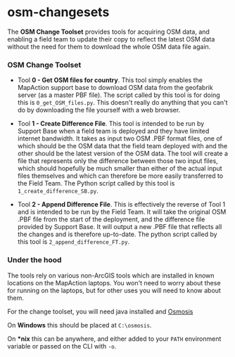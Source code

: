 # osm-changesets

The **OSM Change Toolset** provides tools for acquiring OSM data, and enabling a
field team to update their copy to reflect the latest OSM data without the need
for them to download the whole OSM data file again.

### OSM Change Toolset

* Tool **0 - Get OSM files for country**. This tool simply enables the MapAction support base to download OSM data from the geofabrik server
   (as a master PBF file). The script called by this tool is for doing this is `0_get_OSM_files.py`.
   This doesn't really do anything that you can't do by downloading the file yourself with a web browser.

* Tool **1 - Create Difference File**. This tool is intended to be run by Support Base when a field team is deployed and they have limited internet bandwidth. It takes as input two OSM .PBF format files, one of which should be the OSM data that the field team deployed with and the other should be the latest version of the OSM data. The tool will create a file that represents only the difference between those two input files, which should hopefully be much smaller than either of the actual input files themselves and which can therefore be more easily transferred to the Field Team. The Python script called by this tool is `1_create_difference_SB.py`.

* Tool **2 - Append Difference File**. This is effectively the reverse of Tool 1 and is intended to be run by the Field Team. It will take the original OSM .PBF file from the start of the deployment, and the difference file provided by Support Base. It will output a new .PBF file that reflects all the changes and is therefore up-to-date. The python script called by this tool is `2_append_difference_FT.py`.

### Under the hood

The tools rely on various non-ArcGIS tools which are installed in known locations on the MapAction laptops. You won't need to worry about these for running on the laptops, but for other uses you will need to know about them.

For the change toolset, you will need java installed and [Osmosis](http://wiki.openstreetmap.org/wiki/Osmosis#Latest_stable_version)

On **Windows** this should be placed at `C:\osmosis`.

On **\*nix** this can be anywhere, and either added to your `PATH` environment
variable or passed on the CLI with `-o`.
